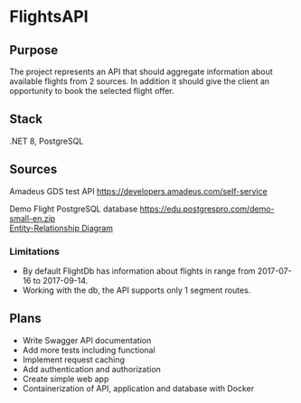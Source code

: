 # FlightsAPI

## Purpose
The project represents an API that should aggregate information about available flights from 2 sources. In addition it should give the client an opportunity to book the selected flight offer.
## Stack
.NET 8, PostgreSQL
## Sources
Amadeus GDS test API https://developers.amadeus.com/self-service

Demo Flight PostgreSQL database https://edu.postgrespro.com/demo-small-en.zip   
[Entity-Relationship Diagram](https://github.com/digital445/FlightsAPI/blob/main/FlightDb_ERD.png)
### Limitations
* By default FlightDb has information about flights in range from 2017-07-16 to 2017-09-14.  
* Working with the db, the API supports only 1 segment routes.


## Plans
* Write Swagger API documentation  
* Add more tests including functional  
* Implement request caching  
* Add authentication and authorization  
* Create simple web app 
* Containerization of API, application and database with Docker  
